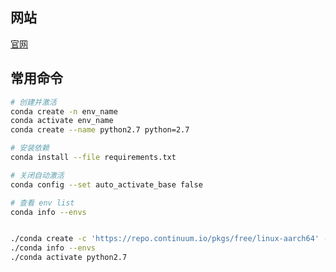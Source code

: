 
## 网站

[官网](https://docs.conda.io/en/latest/)


## 常用命令

```bash
# 创建并激活
conda create -n env_name
conda activate env_name
conda create --name python2.7 python=2.7

# 安装依赖
conda install --file requirements.txt

# 关闭自动激活
conda config --set auto_activate_base false

# 查看 env list
conda info --envs


./conda create -c 'https://repo.continuum.io/pkgs/free/linux-aarch64' -n python2.7 python=2.7
./conda info --envs
./conda activate python2.7
```